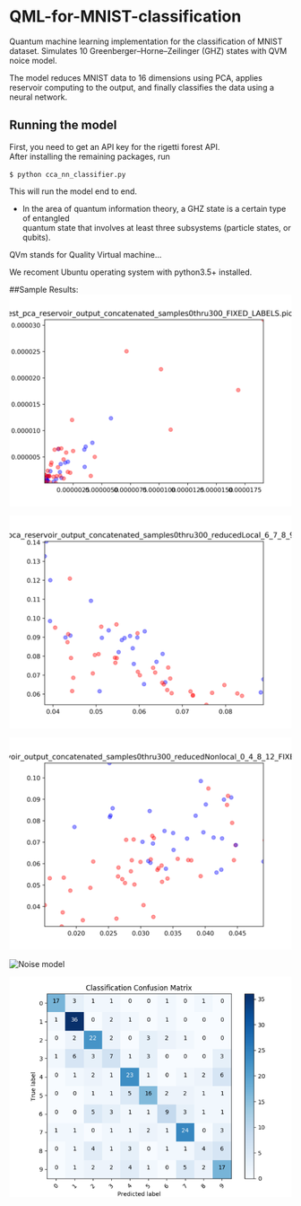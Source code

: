 # QML-for-MNIST-classification
Quantum machine learning implementation for the classification of MNIST dataset.
Simulates 10 Greenberger–Horne–Zeilinger (GHZ) states with QVM noice model.

The model reduces MNIST data to 16 dimensions using PCA, applies reservoir computing to the output, and finally classifies the data using a neural network.

## Running the model
First, you need to get an API key for the rigetti forest API. <br>After installing the remaining packages, run

`$ python cca_nn_classifier.py`

This will run the model end to end.

* In the area of quantum information theory, a GHZ state is a certain type of entangled <br>quantum state that involves at     least three subsystems (particle states, or qubits).

QVm stands for Quality Virtual machine...

We recoment Ubuntu operating system with python3.5+ installed.


##Sample Results:
![visualize digits separable postreservoir 0](figures/visualize_digits_separable_postreservoir_0.png?raw=true)

![visualize digits separable postreservoir 1](figures/visualize_digits_separable_postreservoir_1.png?raw=true)

![visualize digits separable postreservoir 2](figures/visualize_digits_separable_postreservoir_2.png?raw=true)

![Noise model](figures/NoiseModelPauliChannel_10_qubit_GHZ_state_1000_Trial_Measurements?raw=true)

![Confusion matrix](figures/confusion_matrix.png?raw=true)
